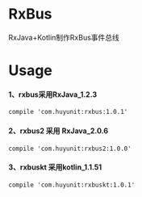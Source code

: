 # RxBus
RxJava+Kotlin制作RxBus事件总线


# Usage

#### 1、rxbus采用RxJava_1.2.3

    compile 'com.huyunit:rxbus:1.0.1'
    
#### 2、rxbus2 采用 RxJava_2.0.6

    compile 'com.huyunit:rxbus2:1.0.0'
    
#### 3、rxbuskt 采用kotlin_1.1.51
    
    compile 'com.huyunit:rxbuskt:1.0.1'